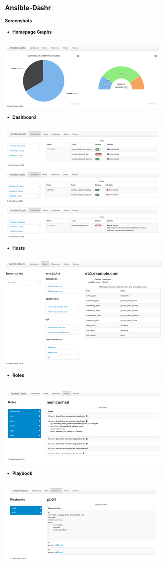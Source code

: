 ## Ansible-Dashr

#### Screenshots

* **Homepage Graphs**

![Ansible-Dashr HomePage :(](/screenshots/homepage.png "Screenshot of Homepage with some insight graphs")
---

* **Dashboard**

![Ansible-Dashr Dashboard Full View Missing :(](/screenshots/dashboard.png "Screenshot of Dashboard FullRun")
![Ansible-Dashr Dashboard Full View Missing :(](/screenshots/dashboard.passed.png "Screenshot of Dashboard PassedRun")
![Ansible-Dashr Dashboard Full View Missing :(](/screenshots/dashboard.failed.png "Screenshot of Dashboard FailedRun")
---

* **Hosts**

![Ansible-Dashr Hosts View Missing :(](/screenshots/hosts.png "Screenshot of Host")
---

* **Roles**

![Ansible-Dashr Roles View Missing :(](/screenshots/roles.png "Screenshot of Host")
---

* **Playbook**

![Ansible-Dashr Playbook View Missing :(](/screenshots/playbooks.png "Screenshot of Host")
---
